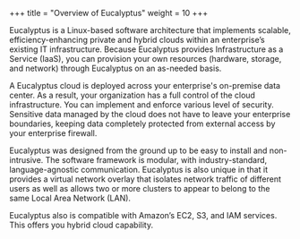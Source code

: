 +++
title = "Overview of Eucalyptus"
weight = 10
+++

Eucalyptus is a Linux-based software architecture that implements scalable, efficiency-enhancing private and hybrid clouds within an enterprise’s existing IT infrastructure. Because Eucalyptus provides Infrastructure as a Service (IaaS), you can provision your own resources (hardware, storage, and network) through Eucalyptus on an as-needed basis. 

A Eucalyptus cloud is deployed across your enterprise's on-premise data center. As a result, your organization has a full control of the cloud infrastructure. You can implement and enforce various level of security. Sensitive data managed by the cloud does not have to leave your enterprise boundaries, keeping data completely protected from external access by your enterprise firewall. 

Eucalyptus was designed from the ground up to be easy to install and non-intrusive. The software framework is modular, with industry-standard, language-agnostic communication. Eucalyptus is also unique in that it provides a virtual network overlay that isolates network traffic of different users as well as allows two or more clusters to appear to belong to the same Local Area Network (LAN). 

Eucalyptus also is compatible with Amazon’s EC2, S3, and IAM services. This offers you hybrid cloud capability. 


